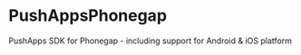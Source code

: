 PushAppsPhonegap
================

PushApps SDK for Phonegap - including support for Android &amp; iOS platform
